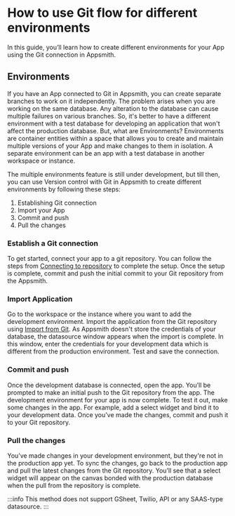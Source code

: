 # How to use Git flow for different environments

In this guide, you’ll learn how to create different environments for your App using the Git connection in Appsmith.

## Environments
If you have an App connected to Git in Appsmith, you can create separate branches to work on it independently. The problem arises when you are working on the same database. Any alteration to the database can cause multiple failures on various branches. So, it's better to have a different environment with a test database for developing an application that won't affect the production database. But, what are Environments?
Environments are container entities within a space that allows you to create and maintain multiple versions of your App and make changes to them in isolation. A separate environment can be an app with a test database in another workspace or instance.

The multiple environments feature is still under development, but till then, you can use Version control with Git in Appsmith to create different environments by following these steps:

1. Establishing Git connection
2. Import your App
3. Commit and push
4. Pull the changes


### Establish a Git connection
To get started, connect your app to a git repository. You can follow the steps from [Connecting to repository](/advanced-concepts/version-control-with-git/connecting-to-git-repository) to complete the setup.
Once the setup is complete, commit and push the initial commit to your Git repository from the Appsmith.

### Import Application

Go to the workspace or the instance where you want to add the development environment. Import the application from the Git repository using [Import from Git](/advanced-concepts/version-control-with-git/import-from-repository). As Appsmith doesn't store the credentials of your database, the datasource window appears when the import is complete. In this window, enter the credentials for your development data which is different from the production environment. Test and save the connection.

### Commit and push
Once the development database is connected, open the app. You’ll be prompted to make an initial push to the Git repository from the app.
The development environment for your app is now complete. To test it out, make some changes in the app. For example, add a select widget and bind it to your development data. Once you’ve made the changes, commit and push it to your Git repository.

### Pull the changes
You’ve made changes in your development environment, but they're not in the production app yet. To sync the changes, go back to the production app and pull the latest changes from the Git repository. You’ll see that a select widget will appear on the canvas bonded with the production database when the pull from the repository is complete.

:::info
This method does not support GSheet, Twilio, API or any SAAS-type datasource. 
:::

